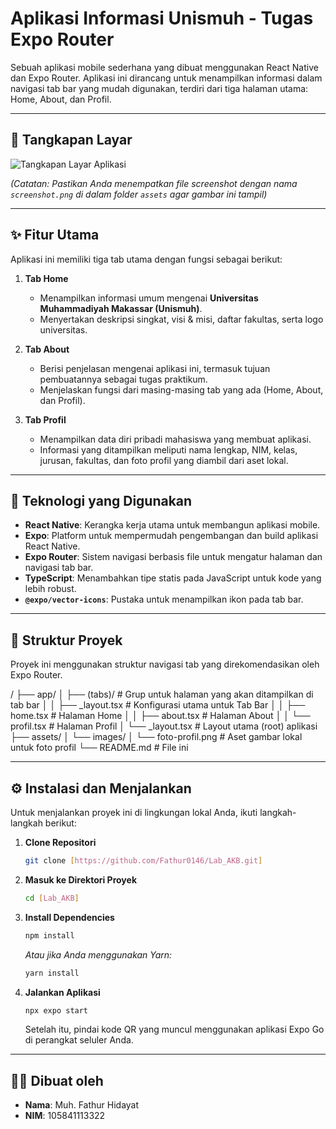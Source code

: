 # Aplikasi Informasi Unismuh - Tugas Expo Router

Sebuah aplikasi mobile sederhana yang dibuat menggunakan React Native dan Expo Router. Aplikasi ini dirancang untuk menampilkan informasi dalam navigasi tab bar yang mudah digunakan, terdiri dari tiga halaman utama: Home, About, dan Profil.

---

## 📸 Tangkapan Layar

![Tangkapan Layar Aplikasi](./assets/screenshot.png)

*(Catatan: Pastikan Anda menempatkan file screenshot dengan nama `screenshot.png` di dalam folder `assets` agar gambar ini tampil)*

---

## ✨ Fitur Utama

Aplikasi ini memiliki tiga tab utama dengan fungsi sebagai berikut:

1.  **Tab Home**
    -   Menampilkan informasi umum mengenai **Universitas Muhammadiyah Makassar (Unismuh)**.
    -   Menyertakan deskripsi singkat, visi & misi, daftar fakultas, serta logo universitas.

2.  **Tab About**
    -   Berisi penjelasan mengenai aplikasi ini, termasuk tujuan pembuatannya sebagai tugas praktikum.
    -   Menjelaskan fungsi dari masing-masing tab yang ada (Home, About, dan Profil).

3.  **Tab Profil**
    -   Menampilkan data diri pribadi mahasiswa yang membuat aplikasi.
    -   Informasi yang ditampilkan meliputi nama lengkap, NIM, kelas, jurusan, fakultas, dan foto profil yang diambil dari aset lokal.

---

## 🚀 Teknologi yang Digunakan

-   **React Native**: Kerangka kerja utama untuk membangun aplikasi mobile.
-   **Expo**: Platform untuk mempermudah pengembangan dan build aplikasi React Native.
-   **Expo Router**: Sistem navigasi berbasis file untuk mengatur halaman dan navigasi tab bar.
-   **TypeScript**: Menambahkan tipe statis pada JavaScript untuk kode yang lebih robust.
-   **`@expo/vector-icons`**: Pustaka untuk menampilkan ikon pada tab bar.

---

## 📂 Struktur Proyek

Proyek ini menggunakan struktur navigasi tab yang direkomendasikan oleh Expo Router.


/
├── app/
│   ├── (tabs)/            # Grup untuk halaman yang akan ditampilkan di tab bar
│   │   ├── _layout.tsx    # Konfigurasi utama untuk Tab Bar
│   │   ├── home.tsx       # Halaman Home
│   │   ├── about.tsx      # Halaman About
│   │   └── profil.tsx     # Halaman Profil
│   └── _layout.tsx        # Layout utama (root) aplikasi
├── assets/
│   └── images/
│       └── foto-profil.png # Aset gambar lokal untuk foto profil
└── README.md              # File ini


---

## ⚙️ Instalasi dan Menjalankan

Untuk menjalankan proyek ini di lingkungan lokal Anda, ikuti langkah-langkah berikut:

1.  **Clone Repositori**
    ```bash
    git clone [https://github.com/Fathur0146/Lab_AKB.git]
    ```

2.  **Masuk ke Direktori Proyek**
    ```bash
    cd [Lab_AKB]
    ```

3.  **Install Dependencies**
    ```bash
    npm install
    ```
    _Atau jika Anda menggunakan Yarn:_
    ```bash
    yarn install
    ```

4.  **Jalankan Aplikasi**
    ```bash
    npx expo start
    ```
    Setelah itu, pindai kode QR yang muncul menggunakan aplikasi Expo Go di perangkat seluler Anda.

---

## 👨‍💻 Dibuat oleh

-   **Nama**: Muh. Fathur Hidayat
-   **NIM**: 105841113322

